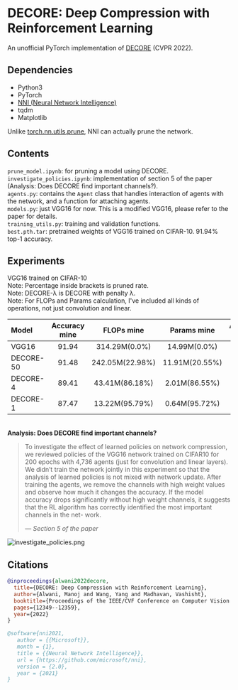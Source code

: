 # DECORE: Deep Compression with Reinforcement Learning

An unofficial PyTorch implementation of [DECORE](https://openaccess.thecvf.com/content/CVPR2022/papers/Alwani_DECORE_Deep_Compression_With_Reinforcement_Learning_CVPR_2022_paper.pdf) (CVPR 2022).  

## Dependencies  
* Python3  
* PyTorch
* [NNI (Neural Network Intelligence)](https://nni.readthedocs.io/en/stable/)
* tqdm
* Matplotlib

Unlike [torch.nn.utils.prune](https://pytorch.org/tutorials/intermediate/pruning_tutorial.html), NNI can actually prune the network.


## Contents

```prune_model.ipynb```: for pruning a model using DECORE.  
```investigate_policies.ipynb```: implementation of section 5 of the paper (Analysis: Does DECORE find important channels?).  
```agents.py```: contains the `Agent` class that handles interaction of agents with the network, and a function for attaching agents.  
```models.py```: just VGG16 for now. This is a modified VGG16, please refer to the paper for details.  
```training_utils.py```: training and validation functions.  
```best.pth.tar```: pretrained weights of VGG16 trained on CIFAR-10. 91.94% top-1 accuracy.


## Experiments

VGG16 trained on CIFAR-10  
Note: Percentage inside brackets is pruned rate.  
Note: DECORE-λ is DECORE with penalty λ.  
Note: For FLOPs and Params calculation, I've included all kinds of operations, not just convolution and linear. 

| Model           | Accuracy mine     | FLOPs mine | Params mine| Accuracy paper    | FLOPs paper   |  Params paper |
|:----------------|:-----------------:|:--------------:|:--------------:|:---------:|:-------------:|:-------------:|        
| VGG16           | 91.94             | 314.29M(0.0%)  | 14.99M(0.0%)   | 93.96%    | 313.73M(0.0%) | 14.98M(0.0%)  |  
| DECORE-50       | 91.48             | 242.05M(22.98%)| 11.91M(20.55%) | 91.68%    | 36.85M(88.3%) | 0.26M(98.3%)  |
| DECORE-4        | 89.41             | 43.41M(86.18%) | 2.01M(86.55%)  | -         | -             |   -           |
| DECORE-1        | 87.47             | 13.22M(95.79%) | 0.64M(95.72%)  | -         | -             |   -           |

&nbsp;    
**Analysis: Does DECORE find important channels?**  


>To investigate the effect of learned policies on network compression, we reviewed policies of the VGG16 network trained on CIFAR10 for 200 epochs with 4,736 agents (just for convolution and linear layers). We didn’t train the network jointly in this experiment so that the analysis of learned policies is not mixed with network update. After training the agents, we remove the channels with high weight values and observe how much it changes the accuracy. If the model accuracy drops significantly without high weight channels, it suggests that the RL algorithm has correctly identified the most important channels in the net- work.  
>
> &mdash; <cite>Section 5 of the paper</cite>


 ![investigate_policies.png](plots/investigate_policies.png)  
## Citations

```bibtex
@inproceedings{alwani2022decore,
  title={DECORE: Deep Compression with Reinforcement Learning},
  author={Alwani, Manoj and Wang, Yang and Madhavan, Vashisht},
  booktitle={Proceedings of the IEEE/CVF Conference on Computer Vision and Pattern Recognition},
  pages={12349--12359},
  year={2022}
}
```

```bibtex
@software{nni2021,
   author = {{Microsoft}},
   month = {1},
   title = {{Neural Network Intelligence}},
   url = {https://github.com/microsoft/nni},
   version = {2.0},
   year = {2021}
}
```
